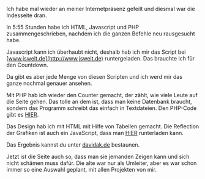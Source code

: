 <!--
.. title: Neue Index-Seite
.. slug: 271-neue-index-seite
.. date: 2007-09-22 15:26:15
.. tags: In eigener Sache
.. description: 
.. type: text
-->

Ich habe mal wieder an meiner Internetpräsenz gefeilt und diesmal war die Indesseite dran.
<!-- TEASER_END -->

In 5:55 Stunden habe ich HTML, Javascript und PHP zusammengeschrieben, nachdem ich die ganzen Befehle neu rausgesucht habe.

Javascript kann ich überhaubt nicht, deshalb hab ich mir das Script bei [www.jswelt.de](http://www.jswelt.de) runtergeladen.
Das brauchte ich für den Countdown.

Da gibt es aber jede Menge von diesen Scripten und ich werd mir das ganze nochmal genauer ansehen.

Mit PHP hab ich wieder den Counter gemacht, der zählt, wie viele Leute auf die Seite gehen.
Das tolle an dem ist, dass man keine Datenbank braucht, sondern das Programm schreibt das einfach in Textdateien.
Den PHP-Code gibt es [HIER](http://www.murb.com/home/navigation.php?action=scripte&id=counter).

Das Design hab ich mit HTML mit Hilfe von Tabellen gemacht.
Die Reflection der Grafiken ist auch ein JavaScript, dass man [HIER](http://cow.neondragon.net/stuff/reflection/) runterladen kann.

Das Ergebnis kannst du unter [davidak.de](http://davidak.de/) bestaunen.

Jetzt ist die Seite auch so, dass man sie jemanden Zeigen kann und sich nicht schämen muss dafür.
Die alte war nur als Umleiter, aber es war schon immer so eine Auswahl geplant, mit allen Projekten von mir.
